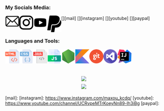 
### My Socials Media:

[<img align="left" alt="Mail" width="45px" src="https://github.com/maxencedorizon/maxencedorizon/blob/main/imgs/mail.png?raw=true" />][mail]
[<img align="left" alt="Instagram" width="45px" src="https://github.com/maxencedorizon/maxencedorizon/blob/main/imgs/insta.png?raw=true" />][instagram]
[<img align="left" alt="Youtube" width="45px" src="https://github.com/maxencedorizon/maxencedorizon/blob/main/imgs/youtube.png?raw=true" />][youtube]
[<img align="left" alt="Paypal" width="45px" src="https://github.com/maxencedorizon/maxencedorizon/blob/main/imgs/paypal.png?raw=true" />][paypal]

<br />

### Languages and Tools:

<img align="left" alt="HTML" width="45px" src="https://github.com/maxencedorizon/maxencedorizon/blob/main/imgs/html.png?raw=true" />
<img align="left" alt="CSS" width="45px" src="https://github.com/maxencedorizon/maxencedorizon/blob/main/imgs/css.png?raw=true" />
<img align="left" alt="JAVA" width="45px" src="https://github.com/maxencedorizon/maxencedorizon/blob/main/imgs/java.png?raw=true" />
<img align="left" alt="JS" width="45px" src="https://github.com/maxencedorizon/maxencedorizon/blob/main/imgs/js.png?raw=true" />
<img align="left" alt="NODEJS" width="45px" src="https://github.com/maxencedorizon/maxencedorizon/blob/main/imgs/node-js.png" />
<img align="left" alt="KOTLIN" width="45px" src="https://github.com/maxencedorizon/maxencedorizon/blob/main/imgs/Kotlin_Icon.svg.png?raw=true" />
<img align="left" alt="GIT" width="45px" src="https://github.com/maxencedorizon/maxencedorizon/blob/main/imgs/git.png?raw=true" />
<img align="left" alt="VSCODE" width="45px" src="https://github.com/maxencedorizon/maxencedorizon/blob/main/imgs/visual-studio.png?raw=true" />
<img align="left" alt="INTELLIJ" width="45px" src="https://raw.githubusercontent.com/maxencedorizon/maxencedorizon/main/imgs/IntelliJ_IDEA_Icon.svg.png" />

<br /><br /><br />

<h2 align="center">
  <a href="https://github.com/maxencedorizon">
    <img align="center" src="https://github-readme-stats.vercel.app/api/?username=maxencedorizon&show_icons=true&theme=onedark">
  </a>
  <br>
  <a href="https://github.com/maxencedorizon">
    <img align="center" src="https://github-readme-stats.vercel.app/api/top-langs/?username=maxencedorizon&layout=compact&theme=onedark">
  </a>
</h2>



[mail]:
[instagram]: https://www.instagram.com/maxou_kcdq/
[youtube]: https://www.youtube.com/channel/UCRvpeMTrKoeyNn89-lh3iBg
[paypal]: 
